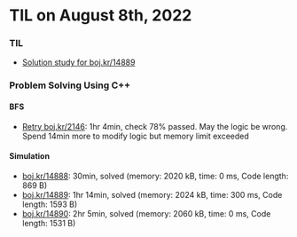 # **TIL on August 8th, 2022**
### TIL
- [Solution study for boj.kr/14889](../../../Problem%20Solving/Solution%20study/sol-study-14889-08-08-2022.md)

### Problem Solving Using C++
#### BFS
- [Retry boj.kr/2146](../../../Problem%20Solving/boj/Breadth%20first%20search/2146-re-08-08-2022.cpp): 1hr 4min, check 78% passed. May the logic be wrong. Spend 14min more to modify logic but memory limit exceeded

#### Simulation
- [boj.kr/14888](../../../Problem%20Solving/boj/Simulation/14888-08-08-2022.cpp): 30min, solved (memory: 2020 kB, time: 0 ms, Code length: 869 B)
- [boj.kr/14889](../../../Problem%20Solving/boj/Simulation/14889-08-08-2022.cpp): 1hr 14min, solved (memory: 2024 kB, time: 300 ms, Code length: 1593 B)
- [boj.kr/14890](../../../Problem%20Solving/boj/Simulation/14890-08-08-2022.cpp): 2hr 5min, solved (memory: 2060 kB, time: 0 ms, Code length: 1531 B)